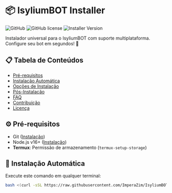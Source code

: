 # 📦 IsyliumBOT Installer

![GitHub](https://img.shields.io/badge/Platform-Linux%20|%20Windows%20|%20Termux-success)
![GitHub license](https://img.shields.io/badge/License-MIT-blue.svg)
![Installer Version](https://img.shields.io/badge/Installer-v1.0.0-orange)

Instalador universal para o IsyliumBOT com suporte multiplataforma. Configure seu bot em segundos! 🚀

## 📋 Tabela de Conteúdos
- [Pré-requisitos](#-pré-requisitos)
- [Instalação Automática](#🚀-instalação-automática)
- [Opções de Instalação](#🔧-opções-de-instalação)
- [Pós-Instalação](#🔌-pós-instalação)
- [FAQ](#❓-perguntas-frequentes)
- [Contribuição](#👥-contribuição)
- [Licença](#📜-licença)

## ⚙️ Pré-requisitos
- Git ([Instalação](https://git-scm.com/downloads))
- Node.js v16+ ([Instalação](https://nodejs.org/))
- **Termux**: Permissão de armazenamento (`termux-setup-storage`)

## 🚀 Instalação Automática
Execute este comando em qualquer terminal:

```bash
bash <(curl -sSL https://raw.githubusercontent.com/ImperaZim/IsyliumBOT/installers/installer.sh)
